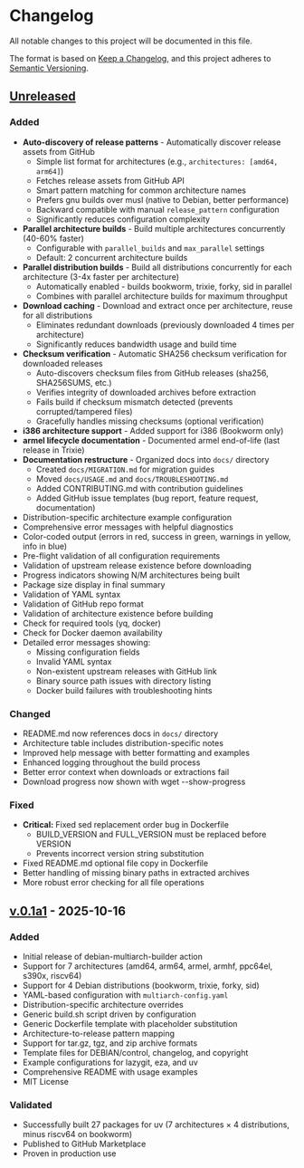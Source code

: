 # Changelog

All notable changes to this project will be documented in this file.

The format is based on [Keep a Changelog](https://keepachangelog.com/en/1.0.0/),
and this project adheres to [Semantic Versioning](https://semver.org/spec/v2.0.0.html).

## [Unreleased]

### Added
- **Auto-discovery of release patterns** - Automatically discover release assets from GitHub
  - Simple list format for architectures (e.g., `architectures: [amd64, arm64]`)
  - Fetches release assets from GitHub API
  - Smart pattern matching for common architecture names
  - Prefers gnu builds over musl (native to Debian, better performance)
  - Backward compatible with manual `release_pattern` configuration
  - Significantly reduces configuration complexity
- **Parallel architecture builds** - Build multiple architectures concurrently (40-60% faster)
  - Configurable with `parallel_builds` and `max_parallel` settings
  - Default: 2 concurrent architecture builds
- **Parallel distribution builds** - Build all distributions concurrently for each architecture (3-4x faster per architecture)
  - Automatically enabled - builds bookworm, trixie, forky, sid in parallel
  - Combines with parallel architecture builds for maximum throughput
- **Download caching** - Download and extract once per architecture, reuse for all distributions
  - Eliminates redundant downloads (previously downloaded 4 times per architecture)
  - Significantly reduces bandwidth usage and build time
- **Checksum verification** - Automatic SHA256 checksum verification for downloaded releases
  - Auto-discovers checksum files from GitHub releases (sha256, SHA256SUMS, etc.)
  - Verifies integrity of downloaded archives before extraction
  - Fails build if checksum mismatch detected (prevents corrupted/tampered files)
  - Gracefully handles missing checksums (optional verification)
- **i386 architecture support** - Added support for i386 (Bookworm only)
- **armel lifecycle documentation** - Documented armel end-of-life (last release in Trixie)
- **Documentation restructure** - Organized docs into `docs/` directory
  - Created `docs/MIGRATION.md` for migration guides
  - Moved `docs/USAGE.md` and `docs/TROUBLESHOOTING.md`
  - Added CONTRIBUTING.md with contribution guidelines
  - Added GitHub issue templates (bug report, feature request, documentation)
- Distribution-specific architecture example configuration
- Comprehensive error messages with helpful diagnostics
- Color-coded output (errors in red, success in green, warnings in yellow, info in blue)
- Pre-flight validation of all configuration requirements
- Validation of upstream release existence before downloading
- Progress indicators showing N/M architectures being built
- Package size display in final summary
- Validation of YAML syntax
- Validation of GitHub repo format
- Validation of architecture existence before building
- Check for required tools (yq, docker)
- Check for Docker daemon availability
- Detailed error messages showing:
  - Missing configuration fields
  - Invalid YAML syntax
  - Non-existent upstream releases with GitHub link
  - Binary source path issues with directory listing
  - Docker build failures with troubleshooting hints

### Changed
- README.md now references docs in `docs/` directory
- Architecture table includes distribution-specific notes
- Improved help message with better formatting and examples
- Enhanced logging throughout the build process
- Better error context when downloads or extractions fail
- Download progress now shown with wget --show-progress

### Fixed
- **Critical:** Fixed sed replacement order bug in Dockerfile
  - BUILD_VERSION and FULL_VERSION must be replaced before VERSION
  - Prevents incorrect version string substitution
- Fixed README.md optional file copy in Dockerfile
- Better handling of missing binary paths in extracted archives
- More robust error checking for all file operations

## [v.0.1a1] - 2025-10-16

### Added
- Initial release of debian-multiarch-builder action
- Support for 7 architectures (amd64, arm64, armel, armhf, ppc64el, s390x, riscv64)
- Support for 4 Debian distributions (bookworm, trixie, forky, sid)
- YAML-based configuration with `multiarch-config.yaml`
- Distribution-specific architecture overrides
- Generic build.sh script driven by configuration
- Generic Dockerfile template with placeholder substitution
- Architecture-to-release pattern mapping
- Support for tar.gz, tgz, and zip archive formats
- Template files for DEBIAN/control, changelog, and copyright
- Example configurations for lazygit, eza, and uv
- Comprehensive README with usage examples
- MIT License

### Validated
- Successfully built 27 packages for uv (7 architectures × 4 distributions, minus riscv64 on bookworm)
- Published to GitHub Marketplace
- Proven in production use

[Unreleased]: https://github.com/ranjithrajv/debian-multiarch-builder/compare/v.0.1a1...HEAD
[v.0.1a1]: https://github.com/ranjithrajv/debian-multiarch-builder/releases/tag/v.0.1a1
